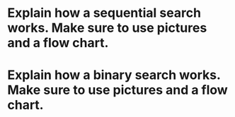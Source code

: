 # Explain how a sequential search works. Make sure to use pictures and a flow chart.

# Explain how a binary search works. Make sure to use pictures and a flow chart.
